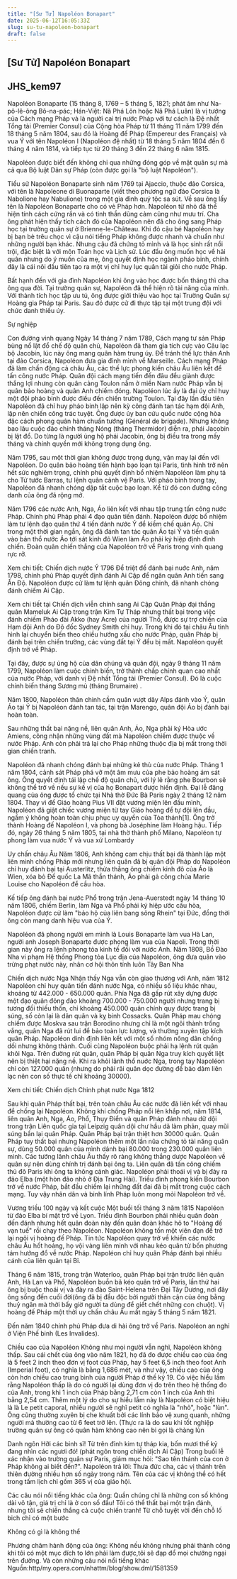 ```yaml
---
title: "[Sư Tử] Napoléon Bonapart"
date: 2025-06-12T16:05:33Z
slug: su-tu-napoleon-bonapart
draft: false
---
```


## [Sư Tử] Napoléon Bonapart

## JHS_kem97

Napoléon Bonaparte (15 tháng 8, 1769 – 5 tháng 5, 1821; phát âm như Na-pô-lê-ông Bô-na-pác; Hán-Việt: Nã Phá Lôn hoặc Nã Phá Luân) là vị tướng của Cách mạng Pháp và là người cai trị nước Pháp với tư cách là Đệ nhất Tổng tài (Premier Consul) của Cộng hòa Pháp từ 11 tháng 11 năm 1799 đến 18 tháng 5 năm 1804, sau đó là Hoàng đế Pháp (Empereur des Français) và vua Ý với tên Napoléon I (Napoléon đệ nhất) từ 18 tháng 5 năm 1804 đến 6 tháng 4 năm 1814, và tiếp tục từ 20 tháng 3 đến 22 tháng 6 năm 1815.
 
Napoléon được biết đến không chỉ qua những đóng góp về mặt quân sự mà cả qua Bộ luật Dân sự Pháp (còn được gọi là "bộ luật Napoléon").
 
Tiểu sử
Napoléon Bonaparte sinh năm 1769 tại Ajaccio, thuộc đảo Corsica, với tên là Napoleone di Buonaparte (viết theo phương ngữ đảo Corsica là Nabolione hay Nabulione) trong một gia đình quý tộc sa sút. Về sau ông lấy tên là Napoléon Bonaparte cho có vẻ Pháp hơn. Napoléon từ nhỏ đã thể hiện tính cách cứng rắn và có tinh thần dũng cảm cũng như mưu trí. Cha ông phát hiện thấy tích cách đó của Napoléon nên đã cho ông sang Pháp học tại trường quân sự ở Brienne-le-Château. Khi đó cậu bé Napoléon hay bị bạn bè trêu chọc vì cậu nói tiếng Pháp không được nhanh và chuẩn như những người bạn khác. Nhưng cậu đã chứng tỏ mình và là học sinh rất nổi trội, đặc biệt là với môn Toán học và Lịch sử. Lúc đầu ông muốn học về hải quân nhưng do ý muốn của mẹ, ông quyết định học ngành pháo binh, chính đây là cái nôi đầu tiên tạo ra một vị chỉ huy lục quân tài giỏi cho nước Pháp.
 
Bất hạnh đến với gia đình Napoléon khi ông vào học được bốn tháng thì cha ông qua đời. Tại trường quân sự, Napoléon đã thể hiện rõ tài năng của mình. Với thành tích học tập ưu tú, ông được giới thiệu vào học tại Trường Quân sự Hoàng gia Pháp tại Paris. Sau đó được cử đi thực tập tại một trung đội với chức danh thiếu úy.
 
Sự nghiệp
 
Con đường vinh quang
Ngày 14 tháng 7 năm 1789, Cách mạng tư sản Pháp bùng nổ lật đổ chế độ quân chủ, Napoléon đã tham gia tích cực vào Câu lạc bộ Jacobin, lúc này ông mang quân hàm trung úy. Để tránh thế lực thân Anh tại đảo Corsica, Napoléon đưa gia đình mình về Marseille. Cách mạng Pháp đã làm chấn động cả châu Âu, các thế lực phong kiến châu Âu liên kết để tấn công nước Pháp. Quân đội cách mạng tiến đến đâu đều giành được thắng lợi nhưng còn quân cảng Toulon nằm ở miền Nam nước Pháp vẫn bị quân bảo hoàng và quân Anh chiếm đóng. Napoléon lúc ấy là đại úy chỉ huy một đội pháo binh được điều đến chiến trường Toulon. Tại đây lần đầu tiên Napoléon đã chỉ huy pháo binh lập nên kỳ công đánh tan tác hạm đội Anh, lập nên chiến công trác tuyệt. Ông được ủy ban cứu quốc nước cộng hòa đặc cách phong quân hàm chuẩn tướng (Général de brigade).
Nhưng không bao lâu cuộc đảo chính tháng Nóng (tháng Thermidor) diễn ra, phái Jacobin bị lật đổ. Do từng là người ủng hộ phái Jacobin, ông bị điều tra trong mấy tháng và chính quyền mới không trọng dụng ông.
 
Năm 1795, sau một thời gian không được trọng dụng, vận may lại đến với Napoléon. Do quân bảo hoàng tiến hành bạo loạn tại Paris, tình hình trở nên hết sức nghiêm trọng, chính phủ quyết định bổ nhiệm Napoléon làm phụ tá cho Tử tước Barras, tư lệnh quân cảnh vệ Paris. Với pháo binh trong tay, Napoléon đã nhanh chóng dập tắt cuộc bạo loạn. Kể từ đó con đường công danh của ông đã rộng mở.
 
Năm 1796 các nước Anh, Nga, Áo liên kết với nhau tập trung tấn công nước Pháp. Chính phủ Pháp phái 4 đạo quân tiến đánh. Napoléon được bổ nhiệm làm tư lệnh đạo quân thứ 4 tiến đánh nước Ý để kiềm chế quân Áo. Chỉ trong một thời gian ngắn, ông đã đánh tan tác quân Áo tại Ý và tiến quân vào bản thổ nước Áo tới sát kinh đô Wien làm Áo phải ký hiệp định đình chiến. Đoàn quân chiến thắng của Napoléon trở về Paris trong vinh quang rực rỡ.
 
Xem chi tiết: Chiến dịch nước Ý 1796 
Để triệt để đánh bại nuớc Anh, năm 1798, chính phủ Pháp quyết định đánh Ai Cập để ngăn quân Anh tiến sang Ấn Độ. Napoléon được cử làm tư lệnh quân Đông chinh, đã nhanh chóng đánh chiếm Ai Cập.
 
Xem chi tiết tại Chiến dịch viễn chinh sang Ai Cập 
Quân Pháp đại thắng quân Mameluk Ai Cập trong trận Kim Tự Tháp nhưng thất bại trong việc đánh chiếm Pháo đài Akko (hay Acre) của người Thổ, được sự trợ chiến của Hạm đội Anh do Đô đốc Sydney Smith chỉ huy. Trong khi đó tại châu Âu tình hình lại chuyển biến theo chiều hướng xấu cho nước Pháp, quân Pháp bị đánh bại trên chiến trường, các vùng đất tại Ý đều bị mất. Napoléon quyết định trở về Pháp.
 
Tại đây, được sự ủng hộ của dân chúng và quân đội, ngày 9 tháng 11 năm 1799, Napoléon làm cuộc chính biến, trở thành chấp chính quan cao nhất của nước Pháp, với danh vị Đệ nhất Tổng tài (Premier Consul). Đó là cuộc chính biến tháng Sương mù (tháng Brumaire) .
 
Năm 1800, Napoléon thân chinh cầm quân vượt dãy Alps đánh vào Ý, quân Áo tại Ý bị Napoléon đánh tan tác, tại trận Marengo, quân đội Áo bị đánh bại hoàn toàn.
 
Sau những thất bại nặng nề, liên quân Anh, Áo, Nga phải ký Hòa ước Amiens, công nhận những vùng đất mà Napoléon chiếm được thuộc về nước Pháp. Anh còn phải trả lại cho Pháp những thuộc địa bị mất trong thời gian chiến tranh.
 
Napoléon đã nhanh chóng đánh bại những kẻ thù của nước Pháp. Tháng 1 năm 1804, cảnh sát Pháp phá vỡ một âm mưu của phe bảo hoàng ám sát ông. Ông quyết định tái lập chế độ quân chủ, với lý lẽ rằng phe Bourbon sẽ không thể trở về nếu sự kế vị của họ Bonapart được hiến định. Đại lễ đăng quang của ông được tổ chức tại Nhà thờ Đức Bà Paris ngày 2 tháng 12 năm 1804. Thay vì để Giáo hoàng Pius VII đặt vương miện lên đầu mình, Napoléon đã giật chiếc vương miện từ tay Giáo hoàng để tự đội lên đầu, ngầm ý không hoàn toàn chịu phục uy quyền của Tòa thánh[1]. Ông trở thành Hoàng đế Napoléon I, và phong bà Joséphine làm Hoàng hậu. Tiếp đó, ngày 26 tháng 5 năm 1805, tại nhà thờ thành phố Milano, Napoléon tự phong làm vua nước Ý và vua xứ Lombardy
 
Uy chấn châu Âu
Năm 1806, Anh không cam chịu thất bại đã thành lập một liên minh chống Pháp mới nhưng liên quân đã bị quân đội Pháp do Napoléon chỉ huy đánh bại tại Austerlitz, thừa thắng ông chiếm kinh đô của Áo là Wien, xóa bỏ Đế quốc La Mã thần thánh, Áo phải gả công chúa Marie Louise cho Napoléon để cầu hòa.
 
Kế tiếp ông đánh bại nước Phổ trong trận Jena-Auerstedt ngày 14 tháng 10 năm 1806, chiếm Berlin, làm Nga và Phổ phải ký hiệp ước cầu hòa, Napoléon được cử làm "bảo hộ của liên bang sông Rhein" tại Đức, đồng thời ông còn mang danh hiệu vua của Ý.
 
Napoléon đã phong người em mình là Louis Bonaparte làm vua Hà Lan, người anh Joseph Bonaparte được phong làm vua của Napoli. Trong thời gian này ông ra lệnh phong tỏa kinh tế đối với nước Anh. Năm 1808, Bồ Đào Nha vi phạm Hệ thống Phong tỏa Lục địa của Napoléon, ông đưa quân vào trừng phạt nước này, nhân cơ hội thôn tính luôn Tây Ban Nha
 
Chiến dịch nước Nga
Nhận thấy Nga vẫn còn giao thương với Anh, năm 1812 Napoléon chỉ huy quân tiến đánh nước Nga, có nhiều số liệu khác nhau, khoảng từ 442.000 - 650.000 quân. Phía Nga đã gấp rút xây dựng được một đạo quân đông đảo khoảng 700.000 - 750.000 người nhưng trang bị tương đối thiếu thốn, chỉ khoảng 450.000 quân chính quy được trang bị súng, số còn lại là dân quân và kỵ binh Cossacks. Quân Pháp mau chóng chiếm được Moskva sau trận Borodino nhưng chỉ là một ngôi thành trống vắng, quân Nga đã rút lui để bảo toàn lực lượng, và thường xuyên tập kích quân Pháp. Napoléon dinh định liên kết với một số nhóm nông dân chống dối nhưng không thành. Cuối cùng Napoléon buộc phải hạ lệnh rút quân khỏi Nga. Trên đường rút quân, quân Pháp bị quân Nga truy kích quyết liệt nên bị thiệt hại nặng nề. Khi ra khỏi lãnh thổ nuớc Nga, trong tay Napoléon chỉ còn 127.000 quân (nhưng do phải rải quân dọc đường để bảo dảm liên lạc nên con số thực tế chỉ khoảng 30000).
 
Xem chi tiết: Chiến dịch Chinh phạt nước Nga 1812 

Sau khi quân Pháp thất bại, trên toàn châu Âu các nước đã liên kết với nhau để chống lại Napoléon. Không khí chống Pháp nổi lên khắp nơi, năm 1814, liên quân Anh, Nga, Áo, Phổ, Thụy Điển và quân Pháp đánh nhau dữ dội trong trận Liên quốc gia tại Leipzig quân dội chư hầu dã làm phản, quay mũi súng bắn lại quân Pháp. Quân Pháp bại trận thiệt hơn 30000 quân. Quân Pháp tuy thất bại nhưng Napoléon thêm một lần nũa chứng tỏ tài năng quân sự, dùng 50.000 quân của mình dánh bại 80.000 trong 230.000 quân liên minh. Các tướng lãnh châu Âu thấy rõ ràng không thắng dược Napoléon về quân sự nên dùng chính trị đánh bại ông ta. Liên quân đã tấn công chiếm thủ đô Paris khi ông ta không cảnh giác. Napoléon phải thoái vị và bị đày ra đảo Elba (một hòn đảo nhỏ ở Địa Trung Hải). Triều đình phong kiến Bourbon trở về nước Pháp, bắt đầu chiếm lại những đất đai đã bị mất trong cuộc cách mạng. Tuy vậy nhân dân và binh lính Pháp luôn mong mỏi Napoléon trở về.

Vương triều 100 ngày và kết cuộc
Một buổi tối tháng 3 năm 1815 Napoléon từ đảo Elba bí mật trở về Lyon. Triều đình Bourbon phái nhiều quân đoàn đến đánh nhưng hết quân đoàn này đến quân đoàn khác hô to "Hoàng đế vạn tuế" rồi chạy theo Napoléon. Napoléon không tốn một viên đạn để trở lại ngôi vị hoàng đế Pháp. Tin tức Napoléon quay trở về khiến các nước châu Âu hốt hoảng, họ vội vàng liên minh với nhau kéo quân từ bốn phương tám hướng đổ về nước Pháp. Napoléon chỉ huy quân Pháp đánh bại nhiều cánh của liên quân tại Bỉ.
 
Tháng 6 năm 1815, trong trận Waterloo, quân Pháp bại trận trước liên quân Anh, Hà Lan và Phổ, Napoléon buồn bã kéo quân trở về Paris, lần thứ hai ông bị buộc thoái vị và đày ra đảo Saint-Helena trên Đại Tây Dương, nơi đây ông sống đến cuối đời(ông đã bị đầu độc bởi người thân cận của ông bằng thuỷ ngân mà thời bấy giờ người ta dùng để giết chết những con chuột). Vị hoàng đế Pháp một thời uy chấn châu Âu mất ngày 5 tháng 5 năm 1821.
 
Đến năm 1840 chính phủ Pháp đưa di hài ông trở về Paris. Napoléon an nghỉ ở Viện Phế binh (Les Invalides).

Chiều cao của Napoléon
Không như mọi người vẫn nghĩ, Napoléon không thấp. Sau cái chết của ông vào năm 1821, họ đã đo được chiều cao của ông là 5 feet 2 inch theo đơn vị foot của Pháp, hay 5 feet 6,5 inch theo foot Anh (Imperial foot), có nghĩa là bằng 1,686 mét, và như vậy, chiều cao của ông còn hơn chiều cao trung bình của người Pháp ở thế kỷ 19. Có việc hiểu lầm rằng Napoléon thấp là do có người lại dùng đơn vị đo trên theo hệ thống đo của Anh, trong khi 1 inch của Pháp bằng 2,71 cm còn 1 inch của Anh thì bằng 2,54 cm. Thêm một lý do cho sự hiểu lầm này là Napoléon có biệt hiệu là là Le petit caporal, nhiều người sẽ nghĩ petit có nghĩa là "nhỏ", hoặc "lùn". Ông cũng thường xuyên bị che khuất bởi các lính bảo vệ xung quanh, những người mà thường cao từ 6 feet trở lên. (Thực ra là do sau khi tốt nghiệp trường quân sự ông có quân hàm không cao nên bi gọi là chàng lùn
 
Danh ngôn
Hỡi các binh sĩ! Từ trên đỉnh kim tự tháp kia, bốn mươi thế kỷ đang nhìn các ngươi đó! (phát ngôn trong chiến dịch Ai Cập) 
Trong buổi lễ xác nhận vào trường quân sự Paris, giám mục hỏi: "Sao tên thánh của con ở Pháp không ai biết đến?". Napoléon trả lời: Thưa đức cha, các vị thánh trên thiên đường nhiều hơn số ngày trong năm. Tên của các vị không thể có hết trong tấm lịch chỉ gồm 365 vị của giáo hội. 
 
Các câu nói nổi tiếng khác của ông:
Quần chúng chỉ là những con số không dài vô tận, giá trị chỉ là ở con số đầu! 
Tôi có thể thất bại một trận đánh, nhưng tôi sẽ chiến thắng cả cuộc chiến tranh! 
Từ chỗ tuyệt vời đến chỗ lố bich chỉ có một bước
 
Không có gì là không thể
 
 
Phương châm hành động của ông:
Không nếu không nhưng phải thành công 
khi tôi có một mục đích to lớn phải làm được,tôi sẽ đạp đổ mọi chướng ngại trên đường. Và còn những câu nói nổi tiếng khác
Nguồn:http/my.opera.com/nhattm/blog/show.dml/1581359
